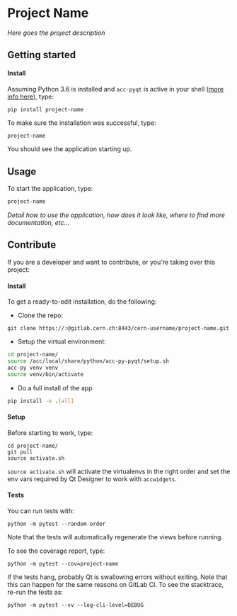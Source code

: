 # Project Name

_Here goes the project description_

## Getting started

#### Install

Assuming Python 3.6 is installed and `acc-pyqt` is active in your shell
([more info here](https://wikis.cern.ch/display/ACCPY/PyQt+distribution)), type:
```shell
pip install project-name
```
To make sure the installation was successful, type:
```bash
project-name
```
You should see the application starting up.

## Usage

To start the application, type:
```bash
project-name
```

_Detail how to use the application, how does it look like, where to find more documentation, etc..._

## Contribute
If you are a developer and want to contribute, or you're taking over this project:

#### Install
To get a ready-to-edit installation, do the following:

- Clone the repo:
```shell
git clone https://:@gitlab.cern.ch:8443/cern-username/project-name.git
```
- Setup the virtual environment:
```bash
cd project-name/
source /acc/local/share/python/acc-py-pyqt/setup.sh
acc-py venv venv
source venv/bin/activate
```
- Do a full install of the app
```bash
pip install -e .[all]
```

#### Setup
Before starting to work, type:
```shell
cd project-name/
git pull
source activate.sh
```

`source activate.sh` will activate the virtualenvs in the right order and set the
env vars required by Qt Designer to work with `accwidgets`.

#### Tests
You can run tests with:

```shell
python -m pytest --random-order
```
Note that the tests will automatically regenerate the views before running.

To see the coverage report, type:
```shell
python -m pytest --cov=project-name
```

If the tests hang, probably Qt is swallowing errors without exiting. Note that
this can happen for the same reasons on GitLab CI. To see the stacktrace,
re-run the tests as:

```shell
python -m pytest --vv --log-cli-level=DEBUG
```
